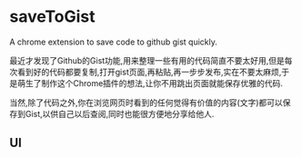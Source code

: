# saveToGist
A chrome extension to save code to github gist quickly.

最近才发现了Github的Gist功能,用来整理一些有用的代码简直不要太好用,但是每次看到好的代码都要复制,打开gist页面,再粘贴,再一步步发布,实在不要太麻烦,于是萌生了制作这个Chrome插件的想法,让你不用跳出页面就能保存优雅的代码.

当然,除了代码之外,你在浏览网页时看到的任何觉得有价值的内容(文字)都可以保存到Gist,以供自己以后查阅,同时也能很方便地分享给他人.

## UI

